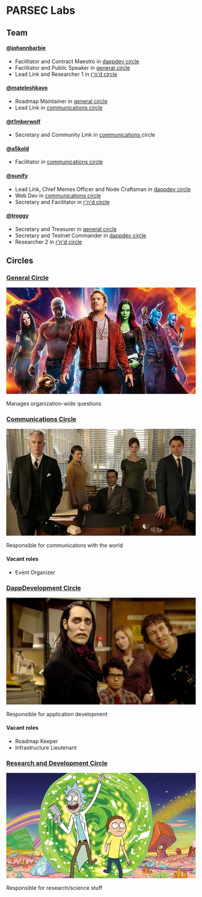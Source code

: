 # PARSEC Labs

## Team

#### [@johannbarbie](https://github.com/johannbarbie)
- Facilitator and Contract Maestro in [dappdev circle](dappdev.md)
- Facilitator and Public Speaker in [general circle](general-circle.md)
- Lead Link and Researcher 1 in [r'n'd circle](rnd.md)

#### [@mateleshkavo](https://github.com/mateleshkavo)
- Roadmap Maintainer in [general circle](general-circle.md)
- Lead Link in [communications circle](comm.md)

#### [@t1mberwolf](https://github.com/t1mberwolf)
- Secretary and Community Link in [communications ](comm.md)circle

#### [@a5kold](https://github.com/a5kold)
- Facilitator in [communications circle](comm.md)

#### [@sunify](https://github.com/sunify)
- Lead Link, Chief Memes Officer and Node Craftsman in [dappdev circle](dappdev.md)
- Web Dev in [communications circle](comm.md)
- Secretary and Facilitator in [r'n'd circle](rnd.md)

#### [@troggy](https://github.com/troggy)
- Secretary and Treasurer in [general circle](general-circle.md)
- Secretary and Testnet Commander in [dappdev circle](dappdev.md)
- Researcher 2 in [r'n'd circle](rnd.md)

## Circles

### [General Circle](general-circle.md)

![General Circle](guardians-of-the-galaxy.jpg)

Manages organization-wide questions

### [Communications Circle](comm.md)

![Communications Circle](mad-men.jpg)

Responsible for communicatons with the world

#### Vacant roles

- Event Organizer

### [DappDevelopment Circle](dappdev.md)

![DappDevelopment Circle](it-crowd.jpg)

Responsible for application development

#### Vacant roles

- Roadmap Keeper
- Infrastructure Lieutenant

### [Research and Development Circle](rnd.md)

![R'n'D Circle](rick-and-morty.jpg)

Responsible for research/science stuff
